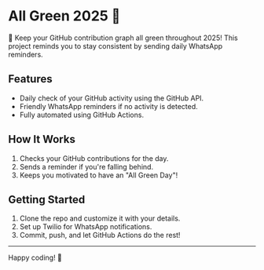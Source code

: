 # All Green 2025 🌟

🚀 Keep your GitHub contribution graph all green throughout 2025! This project reminds you to stay consistent by sending daily WhatsApp reminders.

## Features
- Daily check of your GitHub activity using the GitHub API.
- Friendly WhatsApp reminders if no activity is detected.
- Fully automated using GitHub Actions.

## How It Works
1. Checks your GitHub contributions for the day.
2. Sends a reminder if you're falling behind.
3. Keeps you motivated to have an "All Green Day"!

## Getting Started
1. Clone the repo and customize it with your details.
2. Set up Twilio for WhatsApp notifications.
3. Commit, push, and let GitHub Actions do the rest!

---

Happy coding! 💚